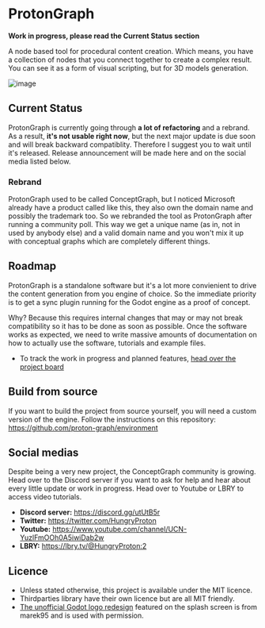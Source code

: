 # ProtonGraph

**Work in progress, please read the Current Status section**

A node based tool for procedural content creation.
Which means, you have a collection of nodes that you connect together to
create a complex result. You can see it as a form of visual scripting, but
for 3D models generation.

![image](https://user-images.githubusercontent.com/52043844/99144382-b0852400-2665-11eb-9ca1-2e8ddb34fc93.png)

## Current Status

ProtonGraph is currently going through **a lot of refactoring** and a rebrand. As a result, **it's not usable
right now**, but the next major update is due soon and will break backward compatiblity. Therefore I suggest
you to wait until it's released. 
Release announcement will be made here and on the social media listed below.

### Rebrand
ProtonGraph used to be called ConceptGraph, but I noticed Microsoft already have a product called like
this, they also own the domain name and possibly the trademark too. So we rebranded the tool as ProtonGraph
after running a community poll. This way we get a unique name (as in, not in used by anybody else) and
a valid domain name and you won't mix it up with conceptual graphs which are completely different things.


## Roadmap

ProtonGraph is a standalone software but it's a lot more convienient to drive the content generation from
you engine of choice. So the immediate priority is to get a sync plugin running for the Godot engine as 
a proof of concept. 

Why? Because this requires internal changes that may or may not break compatibility so it has to be done
as soon as possible. Once the software works as expected, we need to write massive amounts of documentation
on how to actually use the software, tutorials and example files.

+ To track the work in progress and planned features, [head over the project board](https://github.com/proton-graph/proton-graph/projects)


## Build from source
If you want to build the project from source yourself, you will need a custom version of the engine.
Follow the instructions on this repository: https://github.com/proton-graph/environment


## Social medias

Despite being a very new project, the ConceptGraph community is growing. Head over to the Discord server if you want to ask for help
and hear about every little update or work in progress. Head over to Youtube or LBRY to access video tutorials.

+ **Discord server:** https://discord.gg/utUtB5r
+ **Twitter:** https://twitter.com/HungryProton
+ **Youtube:** https://www.youtube.com/channel/UCN-YuzlFmOOh0A5iwiDab2w
+ **LBRY:** https://lbry.tv/@HungryProton:2


## Licence
+ Unless stated otherwise, this project is available under the MIT licence.
+ Thirdparties library have their own licence but are all MIT friendly.
+ [The unofficial Godot logo redesign](https://marek95.github.io/godot.html)
featured on the splash screen is from marek95 and is used with permission.
